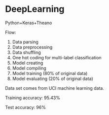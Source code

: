 # DeepLearning

Python+Keras+Theano

Flow:

1. Data parsing
2. Data preprocessing
3. Data shuffling 
4. One hot coding for multi-label classification
5. Model creating
6. Model compiling
7. Model training (80% of original data)
8. Model evaluating (20% of original data)

Data set comes from UCI machine learning data.

Training accuracy: 95.43%

Test accuracy: 96%
